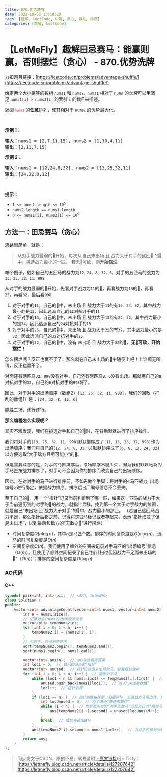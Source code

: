 ```yaml
---
title: 870.优势洗牌
date: 2022-10-08 13:18:20
tags: [题解, LeetCode, 中等, 贪心, 数组, 排序]
categories: [题解, LeetCode]
---
```


# 【LetMeFly】趣解田忌赛马：能赢则赢，否则摆烂（贪心） - 870.优势洗牌

力扣题目链接：[https://leetcode.cn/problems/advantage-shuffle/](https://leetcode.cn/problems/advantage-shuffle/)

<p>给定两个大小相等的数组&nbsp;<code>nums1</code>&nbsp;和&nbsp;<code>nums2</code>，<code>nums1</code>&nbsp;相对于 <code>nums</code>&nbsp;的<em>优势</em>可以用满足&nbsp;<code>nums1[i] &gt; nums2[i]</code>&nbsp;的索引 <code>i</code>&nbsp;的数目来描述。</p>

<p>返回 <font color="#c7254e" face="Menlo, Monaco, Consolas, Courier New, monospace" size="1"><span style="background-color: rgb(249, 242, 244);">nums1</span></font>&nbsp;的<strong>任意</strong>排列，使其相对于 <code>nums2</code>&nbsp;的优势最大化。</p>

<p>&nbsp;</p>

<p><strong>示例 1：</strong></p>

<pre>
<strong>输入：</strong>nums1 = [2,7,11,15], nums2 = [1,10,4,11]
<strong>输出：</strong>[2,11,7,15]
</pre>

<p><strong>示例 2：</strong></p>

<pre>
<strong>输入：</strong>nums1 = [12,24,8,32], nums2 = [13,25,32,11]
<strong>输出：</strong>[24,32,8,12]
</pre>

<p>&nbsp;</p>

<p><strong>提示：</strong></p>

<ul>
	<li><code>1 &lt;= nums1.length &lt;= 10<sup>5</sup></code></li>
	<li><code>nums2.length == nums1.length</code></li>
	<li><code>0 &lt;= nums1[i], nums2[i] &lt;= 10<sup>9</sup></code></li>
</ul>


    
## 方法一：田忌赛马（贪心）

思路很简单，就是：

> 从对手战力最弱的🐎开始，每次从 自己未出场 且 战力大于对手的这匹🐎 的🐎中，挑选战力最小的一匹。
> 若无🐎可敌，则**开始摆烂**

举个例子，假如自己的五匹马的战力为```12、24、8、32、6```，对手的五匹马的战力为```13、25、32、11、998```

从对手的战力最弱的🐎开始，先看对手战力为```11```的🐎，再看战力为```13```的🐎，再看```25```，再看```32```，最后看```998```

1. 对于对手的```11```，自己的🐎中，未出场 且 战力大于```11```的有```12、24、32```，其中战力最小的是```12```，因此选派自己的```12```对抗对手的```11```
2. 对于对手的```13```，自己的🐎中，未出场 且 战力大于```13```的有```24、32```，其中战力最小的是```24```，因此选派自己的```24```对抗对手的```13```
3. 对于对手的```25```，自己的🐎中，未出场 且 战力大于```25```的有```32```，其中战力最小的是```32```，因此选派自己的```32```对抗对手的```25```
4. 对于对手的```32```，自己的🐎中，没有 未出场 且 战力大于```32```的🐎，**无🐎可敌，开始摆烂！**

怎么摆烂呢？反正也赢不了了，那么就在自己未出场的🐎中随便上吧！上谁都无所谓，反正也赢不了。

对面还有两匹马```32、998```没有对手，自己还有两匹马```8、6```没有出场。那就用自己的```8```对抗对手的```32```，自己的```6```对抗对手的```998```好了。

因此，对于对手的出场顺序（数组2）```[13, 25, 32, 11, 998]```，我们的回敬（打乱的数组1）是：```[24, 32, 8, 12, 6]```

能胜三场，还行还行。

**那么编程怎么实现呢？**

其实不难发现，我们在挑选对手和自己的🐎时，在背后默默进行了排序操作。

我们将对手的```[13, 25, 32, 11, 998]```默默排序成了```[11, 13, 25, 32, 998]```作为出场顺序；我们将自己的```[12, 24, 8, 32, 6]```默默排序成了```[6, 8, 12, 24, 32]```以方便选取“大于敌方且尽可能小”的🐎。

但是需要注意的是，对手的马匹排序后，原始顺序不能丢失，因为我们默默地将对手马匹按战力排序了，对手可不会因为你的排序而改变自己的出场顺序。

因此，在对对手的马匹进行排序前，不如先做个手脚：将对手的<马匹战力, 出场编号>进行绑定，依据战力排序，排序后出厂编号信息不会丢失。

至于自己的🐎，用一个“指针”记录当前判断到了哪一匹，如果这一匹马的战力不大于当前遍历到的对手的🐎的战力，就指针后移，找到第一个大于对手战力的位置，就是自己“未出场 且 战力大于对手”的🐎中，战力最小的那匹。 （若自己这匹马战力不足，那么指针后移之前，记得将这匹马标记或者存起来，表示“指针扫过了但是未出场”，以到最后和敌方的“无敌之🐎”进行摆烂）

+ 时间复杂度$O(n\log n)$，其中$n$是马匹个数。排序的时间复杂度是$O(n\log n)$，选马的时间复杂度是$O(n)$
+ 空间复杂度$O(n)$。我们使用了额外的空间来记录对手马匹的“出场编号”信息（$O(n)$），且使用了额外空间记录了自己“指针扫过但因战力不足而未出场的🐎”（$O(n)$）；排序的空间复杂度是$O(\log n)$

### AC代码

#### C++

```cpp
typedef pair<int, int> pii;  // <战力, 出场编号>
class Solution {
public:
    vector<int> advantageCount(vector<int>& nums1, vector<int>& nums2) {
        int n = nums1.size();
		// 记录对手(nums2)出场顺序信息
        vector<pii> tempNums2(n);
        for (int i = 0; i < n; i++) {
            tempNums2[i] = {nums2[i], i};
        }
		// 对对手、自己马匹排序
        sort(tempNums2.begin(), tempNums2.end());
        sort(nums1.begin(), nums1.end());

        vector<int> ans(n);  // ans存放最终答案
        int loc1 = 0;  // 自己的马匹的“指针”
        vector<int> unused;  // 指针扫过但未出场的马，留着摆烂使用
        for (int i = 0; i < n; i++) {  // 遍历对手马
            while (loc1 < n && nums1[loc1] <= tempNums2[i].first) {  // 自己的马战力不足
                unused.push_back(nums1[loc1]);  // 放入“未使用数组”
                loc1++;  // 指针后移
            }
            if (loc1 == n) {  // 指针到数组尾部，扫描完毕，无高战力马可出场，开始摆烂，摆烂完退出循环
                int locUnused = 0;  // 为了遍历“未使用数组”
                while (i < n) {  // 为后面所有的“对手无敌马”分配自己的“摆烂马”
                    ans[tempNums2[i++].second] = unused[locUnused++];
                }
                break;  // 摆烂完退出循环
            }
            ans[tempNums2[i].second] = nums1[loc1++];  // 为对手的彼马分配自己的 未使用且战力更强 的战力尽可能小马
        }
        return ans;
    }
};
```

> 同步发文于CSDN，原创不易，转载请附上[原文链接](https://blog.letmefly.xyz/2022/10/08/LeetCode%200870.%E4%BC%98%E5%8A%BF%E6%B4%97%E7%89%8C/)哦~
> Tisfy：[https://letmefly.blog.csdn.net/article/details/127207642](https://letmefly.blog.csdn.net/article/details/127207642)
